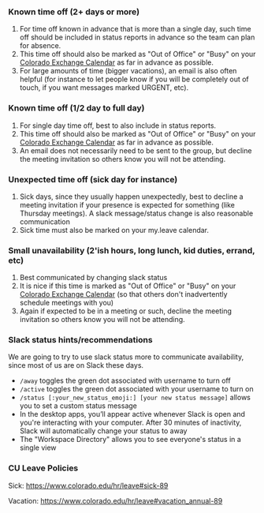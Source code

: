 ### Known time off (2+ days or more)

1. For time off known in advance that is more than a single day, such time off should be included in status reports in
   advance so the team can plan for absence.
2. This time off should also be marked as "Out of Office" or "Busy" on your [Colorado Exchange Calendar](https://outlook.office.com/calendar/view/week) as far in advance
   as possible.
3. For large amounts of time (bigger vacations), an email is also often helpful (for instance to let people know if you
   will be completely out of touch, if you want messages marked URGENT, etc).

### Known time off (1/2 day to full day)

1. For single day time off, best to also include in status reports.
2. This time off should also be marked as "Out of Office" or "Busy" on your [Colorado Exchange Calendar](https://outlook.office.com/calendar/view/week) as far in advance
   as possible.
3. An email does not necessarily need to be sent to the group, but decline the meeting invitation so others know you
   will not be attending.

### Unexpected time off (sick day for instance)

1. Sick days, since they usually happen unexpectedly, best to decline a meeting invitation if your presence is expected
   for something (like Thursday meetings). A slack message/status change is also reasonable communication
2. Sick time must also be marked on your my.leave calendar.

### Small unavailability (2'ish hours, long lunch, kid duties, errand, etc)

1. Best communicated by changing slack status
2. It is nice if this time is marked as "Out of Office" or "Busy" on your [Colorado Exchange Calendar](https://outlook.office.com/calendar/view/week) (so that others don't
   inadvertently schedule meetings with you)
3. Again if expected to be in a meeting or such, decline the meeting invitation so others know you will not be
   attending.

### Slack status hints/recommendations

We are going to try to use slack status more to communicate availability, since most of us are on Slack these days.

- `/away` toggles the green dot associated with username to turn off
- `/active` toggles the green dot associated with your username to turn on
- `/status [:your_new_status_emoji:] [your new status message]` allows you to set a custom status message
- In the desktop apps, you’ll appear active whenever Slack is open and you're interacting with your computer. After 30
  minutes of inactivity, Slack will automatically change your status to away
- The "Workspace Directory" allows you to see everyone's status in a single view

### CU Leave Policies

Sick: https://www.colorado.edu/hr/leave#sick-89

Vacation: https://www.colorado.edu/hr/leave#vacation_annual-89
